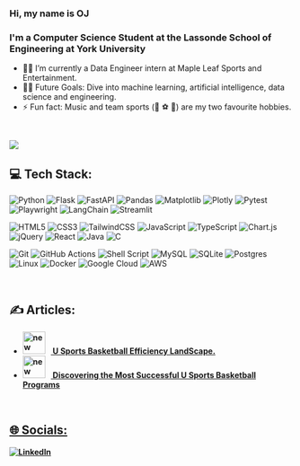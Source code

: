 ### Hi, my name is OJ

### I'm a Computer Science Student at the Lassonde School of Engineering at York University

- 👨‍💻 I’m currently a Data Engineer intern at Maple Leaf Sports and Entertainment.
- 💪🏼 Future Goals: Dive into machine learning, artificial intelligence, data science and engineering.
- ⚡ Fun fact: Music and team sports (🏀 ⚽ 🏈) are my two favourite hobbies.

<br>

![](http://github-profile-summary-cards.vercel.app/api/cards/profile-details?username=ojadeyemi&theme=city_lights)


## 💻 Tech Stack:

![Python](https://img.shields.io/badge/Python-3670A0?style=plastic&logo=python&logoColor=ffdd54)
![Flask](https://img.shields.io/badge/Flask-%23000.svg?style=plastic&logo=flask&logoColor=white)
![FastAPI](https://img.shields.io/badge/FastAPI-005571?style=plastic&logo=fastapi)
![Pandas](https://img.shields.io/badge/pandas-%23150458.svg?style=plastic&logo=pandas&logoColor=white) 
![Matplotlib](https://img.shields.io/badge/Matplotlib-%23ffffff.svg?style=plastic&logo=matplotlib&logoColor=black)
![Plotly](https://img.shields.io/badge/Plotly-%23000.svg?style=plastic&logo=plotly&logoColor=white)
![Pytest](https://img.shields.io/badge/Pytest-3670A0?style=plastic&logo=pytest&logoColor=ffdd50)
![Playwright](https://img.shields.io/badge/Playwright-005570?style=plastic)
![LangChain](https://img.shields.io/badge/Langchain-1c3c3c?style=plastic&logo=langchain&logoColor=white)
![Streamlit](https://img.shields.io/badge/Streamlit-F0FFFE?style=plastic&logo=streamlit&logoColor=ff4b4b)


![HTML5](https://img.shields.io/badge/HTML5-%23E34F26.svg?style=plastic&logo=html5&logoColor=white)
![CSS3](https://img.shields.io/badge/CSS3-%231572B6.svg?style=plastic&logo=css3&logoColor=white)
![TailwindCSS](https://img.shields.io/badge/Tailwindcss-%2338B2AC.svg?style=plastic&logo=tailwind-css&logoColor=white) 
![JavaScript](https://img.shields.io/badge/Javascript-%23323330.svg?style=plastic&logo=javascript&logoColor=%23F7DF1E)
![TypeScript](https://img.shields.io/badge/Typescript-%23007ACC.svg?style=plastic&logo=typescript&logoColor=white)
![Chart.js](https://img.shields.io/badge/Chart.js-F5788D.svg?style=plastic&logo=chart.js&logoColor=white)
![jQuery](https://img.shields.io/badge/JQuery-%230769AD.svg?style=plastic&logo=jquery&logoColor=white)
![React](https://img.shields.io/badge/React-20232A.svg?style=plastic&logo=react&logoColor=61DAFB)
![Java](https://img.shields.io/badge/Java-%23ED8B00.svg?style=plastic&logo=openjdk&logoColor=white) 
![C](https://img.shields.io/badge/C-%2300599C.svg?style=plastic&logo=c&logoColor=white) 


![Git](https://img.shields.io/badge/git-%23F05033.svg?style=plastic&logo=git&logoColor=white)
![GitHub Actions](https://img.shields.io/badge/GitHub%20Actions-%232671E5.svg?style=plastic&logo=githubactions&logoColor=white)
![Shell Script](https://img.shields.io/badge/Bash-%23121011.svg?style=plastic&logo=gnu-bash&logoColor=white)
![MySQL](https://img.shields.io/badge/MySQL-%2300000f.svg?style=plastic&logo=mysql&logoColor=white) 
![SQLite](https://img.shields.io/badge/SQlite-%2307405e.svg?style=plastic&logo=sqlite&logoColor=white) 
![Postgres](https://img.shields.io/badge/PostGres-%23316192.svg?style=plastic&logo=postgresql&logoColor=white)
![Linux](https://img.shields.io/badge/Linux-FCC624?style=plastic&logo=linux&logoColor=white)
![Docker](https://img.shields.io/badge/Docker-%230db7ed.svg?style=plastic&logo=docker&logoColor=white)
![Google Cloud](https://img.shields.io/badge/GoogleCloud-%234285F4.svg?style=plastic&logo=google-cloud&logoColor=white) 
![AWS](https://img.shields.io/badge/AWS-%23FF9900.svg?style=plastic&logo=amazonwebservices&logoColor=white)



<br>

## ✍️ Articles:
<ul>
  <li><a href="https://www.linkedin.com/pulse/data-visualization-storytelling-my-data-driven-canada-oj-adeyemi-nyqcf/"><b><img src="https://media.licdn.com/dms/image/D4D12AQHWg6cikfGtPA/article-cover_image-shrink_720_1280/0/1708526161034?e=2147483647&v=beta&t=VvjJQ4tJbUBjim3GXfKjazGkdoIL8p3oSGmC4zli_Yo" width="40" alt="new" style="margin-right: 10px;"/> U Sports Basketball Efficiency LandScape.</i></li>
    
  <li><a href="https://www.linkedin.com/pulse/unveiling-dominance-discovering-most-successful-u-sports-oj-adeyemi-7doic/"><b><img src="https://media.licdn.com/dms/image/D5612AQFyDHThjLShyw/article-cover_image-shrink_720_1280/0/1710795082077?e=1724889600&v=beta&t=jb6Fi8qkaOwSNrHT4S5C8UvNSSlwZIzVc5-ONvOBykw"  width="40" alt="new" style="margin-right: 10px;"/> Discovering the Most Successful U Sports Basketball Programs</i></li>
</ul>

<br>

## 🌐 Socials:
[![LinkedIn](https://img.shields.io/badge/LinkedIn-%230077B5.svg?logo=linkedin&logoColor=white)](https://linkedin.com/in/oj-adeyemi) 

